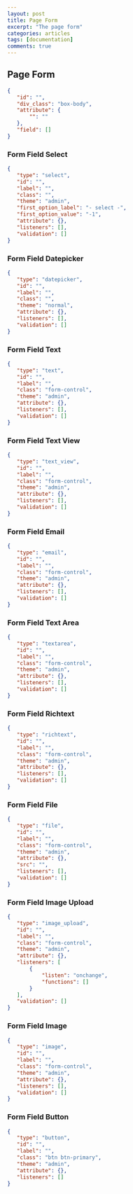 ```yaml
---
layout: post
title: Page Form
excerpt: "The page form"
categories: articles
tags: [documentation]
comments: true
---
```

## Page Form
```json
{
   "id": "",
   "div_class": "box-body",
   "attribute": {
       "": ""
   },
   "field": []
}

```
### Form Field Select
```json
{
   "type": "select",
   "id": "",
   "label": "",
   "class": "",
   "theme": "admin",
   "first_option_label": "- select -",
   "first_option_value": "-1",
   "attribute": {},
   "listeners": [],
   "validation": []
}
```
### Form Field Datepicker
```json
{
   "type": "datepicker",
   "id": "",
   "label": "",
   "class": "",
   "theme": "normal",
   "attribute": {},
   "listeners": [],
   "validation": []
}
```
### Form Field Text
```json
{
   "type": "text",
   "id": "",
   "label": "",
   "class": "form-control",
   "theme": "admin",
   "attribute": {},
   "listeners": [],
   "validation": []
}
```
### Form Field Text View
```json
{
   "type": "text_view",
   "id": "",
   "label": "",
   "class": "form-control",
   "theme": "admin",
   "attribute": {},
   "listeners": [],
   "validation": []
}
```
### Form Field Email
```json
{
   "type": "email",
   "id": "",
   "label": "",
   "class": "form-control",
   "theme": "admin",
   "attribute": {},
   "listeners": [],
   "validation": []
}
```
### Form Field Text Area
```json
{
   "type": "textarea",
   "id": "",
   "label": "",
   "class": "form-control",
   "theme": "admin",
   "attribute": {},
   "listeners": [],
   "validation": []
}
```
### Form Field Richtext
```json
{
   "type": "richtext",
   "id": "",
   "label": "",
   "class": "form-control",
   "theme": "admin",
   "attribute": {},
   "listeners": [],
   "validation": []
}
```
### Form Field File
```json
{
   "type": "file",
   "id": "",
   "label": "",
   "class": "form-control",
   "theme": "admin",
   "attribute": {},
   "src": "",
   "listeners": [],
   "validation": []
}
```
### Form Field Image Upload
```json
{
   "type": "image_upload",
   "id": "",
   "label": "",
   "class": "form-control",
   "theme": "admin",
   "attribute": {},
   "listeners": [
       {
           "listen": "onchange",
           "functions": []
       }
   ],
   "validation": []
}
```

### Form Field Image
```json
{
   "type": "image",
   "id": "",
   "label": "",
   "class": "form-control",
   "theme": "admin",
   "attribute": {},
   "listeners": [],
   "validation": []
}
```
### Form Field Button
```json
{
   "type": "button",
   "id": "",
   "label": "",
   "class": "btn btn-primary",
   "theme": "admin",
   "attribute": {},
   "listeners": []
}
```
